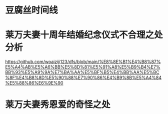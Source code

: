 # 豆腐丝时间线
# 莱万夫妻十周年结婚纪念仪式不合理之处分析
https://github.com/woaiziji123/dfs/blob/main/%E8%8E%B1%E4%B8%87%E5%A4%AB%E5%A6%BB%E5%8D%81%E5%91%A8%E5%B9%B4%E7%BB%93%E5%A9%9A%E7%BA%AA%E5%BF%B5%E4%BB%AA%E5%BC%8F%E4%B8%8D%E5%90%88%E7%90%86%E4%B9%8B%E5%A4%84%E5%88%86%E6%9E%90
# 莱万夫妻秀恩爱的奇怪之处




